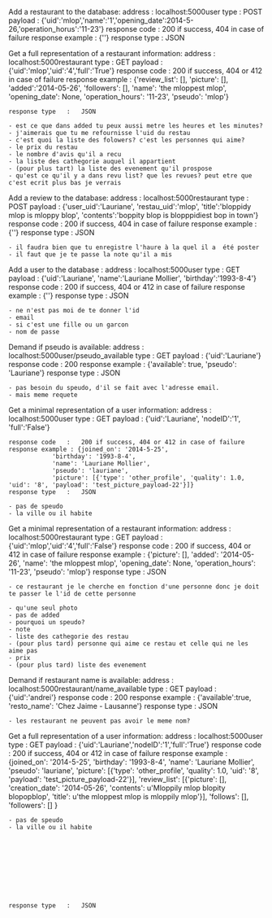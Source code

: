 Add a restaurant to the database:
	address	:	localhost:5000user
	type	:	POST
	payload	:	{'uid':'mlop','name':'1','opening_date':2014-5-26,'operation_horus':'11-23'}
	response code	:	200 if success, 404 in case of failure
	response example	:	{''}
	response type	:	JSON
 

Get a full representation of a restaurant information:
	address	:	localhost:5000restaurant
	type	:	GET
	payload	:	{'uid':'mlop','uid':'4','full':'True'}
	response code	:	200 if success, 404 or 412 in case of failure
	response example : {'review_list': [], 
				'picture': [],
				'added':'2014-05-26',
				'followers': [],
				'name': 'the mloppest mlop',
				'opening_date': None,
				'operation_hours': '11-23',
				'pseudo': 'mlop'}
				
	response type	:	JSON
	
	- est ce que dans added tu peux aussi metre les heures et les minutes? 
	- j'aimerais que tu me refournisse l'uid du restau
	- c'est quoi la liste des folowers? c'est les personnes qui aime? 
	- le prix du restau
	- le nombre d'avis qu'il a recu
	- la liste des cathegorie auquel il appartient
	- (pour plus tart) la liste des evenement qu'il prospose
	- qu'est ce qu'il y a dans revu list? que les revues? peut etre que c'est ecrit plus bas je verrais

Add a review to the database:
	address	:	localhost:5000restaurant
	type	:	POST
	payload	:	{'user_uid':'Lauriane', 
			'restau_uid':'mlop',
			'title':'bloppidy mlop is mloppy blop',
			'contents':'boppity blop is blopppidiest bop in town'}
	response code	:	200 if success, 404 in case of failure
	response example	:	{''}
	response type	:	JSON
	
	- il faudra bien que tu enregistre l'haure à la quel il a  été poster
	- il faut que je te passe la note qu'il a mis


Add a user to the database :
	address	:	localhost:5000user
	type	:	GET
	payload	:	{'uid':'Lauriane',
			'name':'Lauriane Mollier',
			'birthday':'1993-8-4'}
	response code	:	200 if success, 404 or 412 in case of failure
	response example	:	{''}
	response type	:	JSON

	- ne n'est pas moi de te donner l'id
	- email
	- si c'est une fille ou un garcon
	- nom de passe

Demand if pseudo is available:
	address	:	localhost:5000user/pseudo_available
	type	:	GET
	payload	:	{'uid':'Lauriane'}
	response code	:	200
	response example	:	{'available': true, 'pseudo': 'Lauriane'}
	response type	:	JSON

	- pas besoin du speudo, d'il se fait avec l'adresse email. 
	- mais meme requete

Get a minimal representation of a user information:
	address	:	localhost:5000user
	type	:	GET
	payload	:	{'uid':'Lauriane',
			'nodeID':'1',
			'full':'False'}
		
	response code	:	200 if success, 404 or 412 in case of failure
	response example : {joined_on': '2014-5-25',
				'birthday': '1993-8-4',
				'name': 'Lauriane Mollier',
				'pseudo': 'lauriane',
				'picture': [{'type': 'other_profile', 'quality': 1.0, 'uid': '8', 'payload': 'test_picture_payload-22'}]}
	response type	:	JSON
	
	- pas de speudo 
	- la ville ou il habite

	

Get a minimal representation of a restaurant information:
	address	:	localhost:5000restaurant
	type	:	GET
	payload	:	{'uid':'mlop','uid':'4','full':'False'}
	response code	:	200 if success, 404 or 412 in case of failure
	response example : {'picture': [],
				'added': '2014-05-26',
				'name': 'the mloppest mlop',
				'opening_date': None, 
				'operation_hours': '11-23',
				'pseudo': 'mlop'}
	response type	:	JSON

	- ce restaurant je le cherche en fonction d'une personne donc je doit te passer le l'id de cette personne 

	- qu'une seul photo
	- pas de added
	- pourquoi un speudo? 
	- note
	- liste des cathegorie des restau
	- (pour plus tard) personne qui aime ce restau et celle qui ne les aime pas
	- prix
	- (pour plus tard) liste des evenement 


Demand if restaurant name is available:
	address	:	localhost:5000restaurant/name_available
	type	:	GET
	payload	:	{'uid':'andrei'}
	response code	:	200
	response example	:	{'available':true, 'resto_name': 'Chez Jaime - Lausanne'}
	response type	:	JSON

	- les restaurant ne peuvent pas avoir le meme nom?

Get a full representation of a user information:
	address	:	localhost:5000user
	type	:	GET
	payload	:	{'uid':'Lauriane','nodeID':'1','full':'True'}
	response code	:	200 if success, 404 or 412 in case of failure
	response example : {joined_on': '2014-5-25',
				'birthday': '1993-8-4',
				'name': 'Lauriane Mollier',
				'pseudo': 'lauriane',
				'picture': [{'type': 'other_profile', 'quality': 1.0, 'uid': '8', 'payload': 'test_picture_payload-22'}],
				'review_list': [{'picture': [],
						'creation_date': '2014-05-26',
						'contents': u'Mloppily mlop blopity blopopblop',
						'title': u'the mloppest mlop is mloppily mlop'}],
						'follows': [],
						'followers': [] }
				
	- pas de speudo
	- la ville ou il habite
				
				
				
				
				
				
				
				
				
				
	response type	:	JSON


